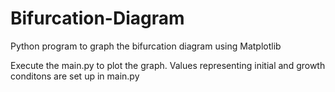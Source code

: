 # Bifurcation-Diagram
Python program to graph the bifurcation diagram using Matplotlib

Execute the main.py to plot the graph.
Values representing initial and growth conditons are set up in main.py
